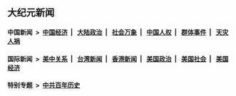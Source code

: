 ## 大纪元新闻

#### 中国新闻 &nbsp;>&nbsp; [中国经济](indexes/ncid283/README.md?11130445) &nbsp;| &nbsp; [大陆政治](indexes/ncid277/README.md?11130445) &nbsp;| &nbsp; [社会万象](indexes/ncid282/README.md?11130445) &nbsp;| &nbsp; [中国人权](indexes/ncid278/README.md?11130445) &nbsp;| &nbsp; [群体事件](indexes/ncid279/README.md?11130445) &nbsp;| &nbsp; [天灾人祸](indexes/ncid280/README.md?11130445)

#### 国际新闻 &nbsp;>&nbsp; [美中关系](indexes/nf1412576/README.md?11130445) &nbsp;| &nbsp; [台湾新闻](indexes/ncid1349361/README.md?11130445) &nbsp;| &nbsp; [香港新闻](indexes/ncid1349362/README.md?11130445) &nbsp;| &nbsp; [美国政治](indexes/ncid1078159/README.md?11130445) &nbsp;| &nbsp; [美国社会](indexes/ncid1078160/README.md?11130445) &nbsp;| &nbsp; [美国经济](indexes/ncid1078158/README.md?11130445)

#### 特别专题 &nbsp;>&nbsp; [中共百年历史](https://github.com/epoch-news/epoch-special/blob/master/README.md?11130445)  
